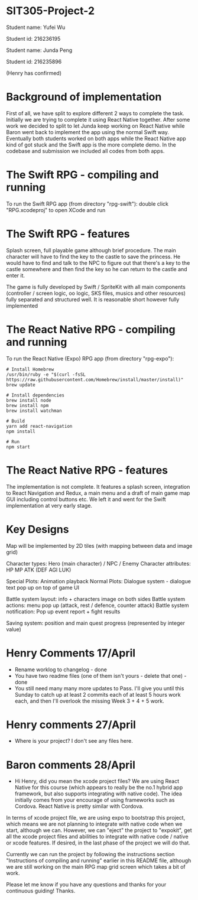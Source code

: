 # SIT305-Project-2

Student name: Yufei Wu

Student id: 216236195

Student name: Junda Peng

Student id: 216235896

(Henry has confirmed)

# Background of implementation
First of all, we have split to explore different 2 ways to complete the task.
Initially we are trying to complete it using React Native together. After some work we decided to split to let Junda keep working on React Native while Baron went back to implement the app using the normal Swift way. Eventually both students worked on both apps while the React Native app kind of got stuck and the Swift app is the more complete demo. In the codebase and submission we included all codes from both apps.

# The Swift RPG - compiling and running
To run the Swift RPG app (from directory "rpg-swift"):
double click "RPG.xcodeproj" to open XCode and run

# The Swift RPG - features
Splash screen, full playable game although brief procedure. The main character will have to find the key to the castle to save the princess. He would have to find and talk to the NPC to figure out that there's a key to the castle somewhere and then find the key so he can return to the castle and enter it.

The game is fully developed by Swift / SpriteKit with all main components (controller / screen logic, oo logic, SKS files, musics and other resources) fully separated and structured well. It is reasonable short however fully implemented

# The React Native RPG - compiling and running
To run the React Native (Expo) RPG app (from directory "rpg-expo"):

```
# Install Homebrew
/usr/bin/ruby -e "$(curl -fsSL https://raw.githubusercontent.com/Homebrew/install/master/install)"
brew update

# Install dependencies
brew install node
brew install npm
brew install watchman

# Build
yarn add react-navigation
npm install

# Run
npm start
```

# The React Native RPG - features
The implementation is not complete. It features a splash screen, integration to React Navigation and Redux, a main menu and a draft of main game map GUI including control buttons etc. We left it and went for the Swift implementation at very early stage.

# Key Designs
Map will be implemented by 2D tiles (with mapping between data and image grid)

Character types: Hero (main character) / NPC / Enemy
Character attributes: HP MP ATK (DEF AGI LUK)

Special Plots: Animation playback
Normal Plots: Dialogue system - dialogue text pop up on top of game UI

Battle system layout: info + characters image on both sides
Battle system actions: menu pop up (attack, rest / defence, counter attack)
Battle system notification: Pop up event report + fight results

Saving system: position and main quest progress (represented by integer value)


# Henry Comments 17/April #
- Rename worklog to changelog - done
- You have two readme files (one of them isn't yours - delete that one) - done
- You still need many many more updates to Pass. I'll give you until this Sunday to catch up at least 2 commits each of at least 5 hours work each, and then I'll overlook the missing Week 3 + 4 + 5 work.

# Henry comments 27/April
- Where is your project? I don't see any files here.

# Baron comments 28/April
- Hi Henry, did you mean the xcode project files? We are using React Native for this course (which appears to really be the no.1 hybrid app framework, but also supports integrating with native code). The idea initially comes from your encourage of using frameworks such as Cordova. React Native is pretty similar with Cordova.

In terms of xcode project file, we are using expo to bootstrap this project, which means we are not planning to integrate with native code when we start, although we can. However, we can "eject" the project to "expokit", get all the xcode project files and abilities to integrate with native code / native or xcode features. If desired, in the last phase of the project we will do that.

Currently we can run the project by following the instructions section "Instructions of compiling and running" earlier in this README file, although we are still working on the main RPG map grid screen which takes a bit of work.

Please let me know if you have any questions and thanks for your continuous guiding! Thanks.

